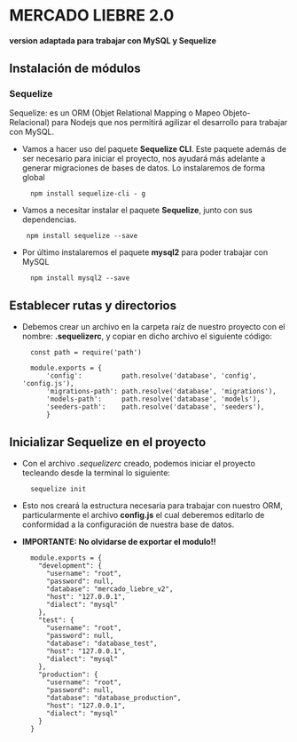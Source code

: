 # MERCADO LIEBRE 2.0
#### version adaptada para trabajar con MySQL y Sequelize

## Instalación de módulos
### Sequelize
Sequelize: es un ORM (Objet Relational Mapping o Mapeo Objeto-Relacional) para Nodejs que nos permitirá agilizar el desarrollo para trabajar con MySQL.

- Vamos a hacer uso del paquete **Sequelize CLI**. Este paquete además de ser necesario para iniciar el proyecto, nos ayudará más adelante a generar migraciones de bases de datos. Lo instalaremos de forma global	

    	npm install sequelize-cli - g
	
-  Vamos a necesitar instalar el paquete **Sequelize**, junto con sus dependencias.

    	npm install sequelize --save

- Por último instalaremos el paquete **mysql2** para poder trabajar con MySQL

    	npm install mysql2 --save

## Establecer rutas y directorios

- Debemos crear un archivo en la carpeta raíz de nuestro proyecto con el nombre: **.sequelizerc**, y copiar en dicho archivo el siguiente código:

	    const path = require('path')
		
		module.exports = {
		  	'config':          path.resolve('database', 'config', 'config.js'),
		  	'migrations-path': path.resolve('database', 'migrations'),
		  	'models-path':     path.resolve('database', 'models'),
		  	'seeders-path':    path.resolve('database', 'seeders'),
			}

## Inicializar Sequelize en el proyecto

- Con el archivo _.sequelizerc_ creado, podemos iniciar el proyecto tecleando desde la terminal lo siguiente:

    	sequelize init

- Esto nos creará la estructura necesaria para trabajar con nuestro ORM, particularmente el archivo **config.js** el cual deberemos editarlo de conformidad a la configuración de nuestra base de datos.


- **IMPORTANTE: No olvidarse de exportar el modulo!!**

	    module.exports = {
	      "development": {
		    "username": "root",
		    "password": null,
		    "database": "mercado_liebre_v2",
		    "host": "127.0.0.1",
		    "dialect": "mysql"
	      },
	      "test": {
		    "username": "root",
		    "password": null,
		    "database": "database_test",
		    "host": "127.0.0.1",
		    "dialect": "mysql"
	      },
	      "production": {
		    "username": "root",
		    "password": null,
		    "database": "database_production",
		    "host": "127.0.0.1",
		    "dialect": "mysql"
	      }
	    }
